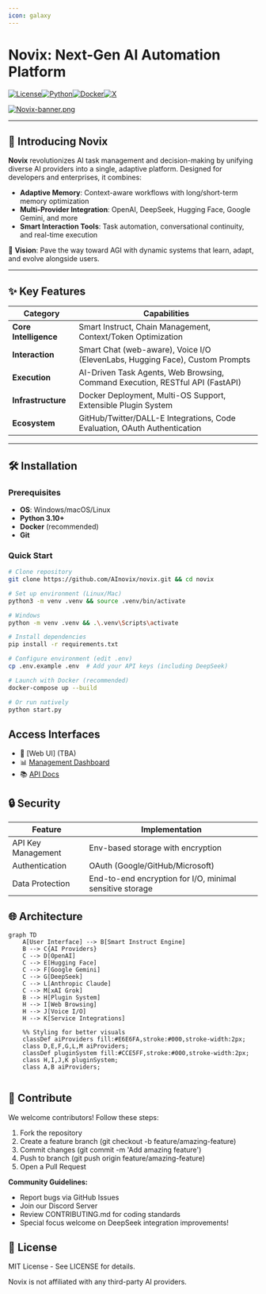 ```yaml
---
icon: galaxy
---
```


# Novix: Next-Gen AI Automation Platform

[![License](https://img.shields.io/badge/License-MIT-blue?style=for-the-badge)](https://opensource.org/licenses/MIT)[![Python](https://img.shields.io/badge/Python-3.10%2B-blue?style=for-the-badge)](https://python.org)[![Docker](https://img.shields.io/badge/Docker-Ready-2496ED?style=for-the-badge\&logo=docker\&logoColor=white)](https://docker.com)[![X](https://img.shields.io/badge/X-000000?style=for-the-badge\&logo=x\&logoColor=white)](https://x.com/ainovix)

[![Novix-banner.png](https://i.postimg.cc/hG8kKqpX/Novix-banner.png)](https://postimg.cc/SXsTGH04)

***

## 🚀 Introducing Novix

**Novix** revolutionizes AI task management and decision-making by unifying diverse AI providers into a single, adaptive platform. Designed for developers and enterprises, it combines:

* **Adaptive Memory**: Context-aware workflows with long/short-term memory optimization
* **Multi-Provider Integration**: OpenAI, DeepSeek, Hugging Face, Google Gemini, and more
* **Smart Interaction Tools**: Task automation, conversational continuity, and real-time execution

🔮 **Vision**: Pave the way toward AGI with dynamic systems that learn, adapt, and evolve alongside users.

***

## ✨ Key Features

| **Category**          | **Capabilities**                                                              |
| --------------------- | ----------------------------------------------------------------------------- |
| **Core Intelligence** | Smart Instruct, Chain Management, Context/Token Optimization                  |
| **Interaction**       | Smart Chat (web-aware), Voice I/O (ElevenLabs, Hugging Face), Custom Prompts  |
| **Execution**         | AI-Driven Task Agents, Web Browsing, Command Execution, RESTful API (FastAPI) |
| **Infrastructure**    | Docker Deployment, Multi-OS Support, Extensible Plugin System                 |
| **Ecosystem**         | GitHub/Twitter/DALL-E Integrations, Code Evaluation, OAuth Authentication     |

***

## 🛠️ Installation

### Prerequisites

* **OS**: Windows/macOS/Linux
* **Python 3.10+**
* **Docker** (recommended)
* **Git**

### Quick Start

```bash
# Clone repository
git clone https://github.com/AInovix/novix.git && cd novix

# Set up environment (Linux/Mac)
python3 -m venv .venv && source .venv/bin/activate

# Windows
python -m venv .venv && .\.venv\Scripts\activate

# Install dependencies
pip install -r requirements.txt

# Configure environment (edit .env)
cp .env.example .env  # Add your API keys (including DeepSeek)

# Launch with Docker (recommended)
docker-compose up --build

# Or run natively
python start.py
```

## Access Interfaces

* 🔗 \[Web UI] (TBA)
* 📊 [Management Dashboard](project-dashboard.md)
* 📚 [API Docs](https://github.com/AInovix/Novix)

## 🔒 Security

| Feature            | Implementation                                           |
| ------------------ | -------------------------------------------------------- |
| API Key Management | Env-based storage with encryption                        |
| Authentication     | OAuth (Google/GitHub/Microsoft)                          |
| Data Protection    | End-to-end encryption for I/O, minimal sensitive storage |

## 🌐 Architecture

```mermaid
graph TD
    A[User Interface] --> B[Smart Instruct Engine]
    B --> C{AI Providers}
    C --> D[OpenAI]
    C --> E[Hugging Face]
    C --> F[Google Gemini]
    C --> G[DeepSeek]
    C --> L[Anthropic Claude]
    C --> M[xAI Grok]
    B --> H[Plugin System]
    H --> I[Web Browsing]
    H --> J[Voice I/O]
    H --> K[Service Integrations]

    %% Styling for better visuals
    classDef aiProviders fill:#E6E6FA,stroke:#000,stroke-width:2px;
    class D,E,F,G,L,M aiProviders;
    classDef pluginSystem fill:#CCE5FF,stroke:#000,stroke-width:2px;
    class H,I,J,K pluginSystem;
    class A,B aiProviders;


```

## 🤝 Contribute

We welcome contributors! Follow these steps:

1. Fork the repository
2. Create a feature branch (git checkout -b feature/amazing-feature)
3. Commit changes (git commit -m 'Add amazing feature')
4. Push to branch (git push origin feature/amazing-feature)
5. Open a Pull Request

**Community Guidelines:**

* Report bugs via GitHub Issues
* Join our Discord Server
* Review CONTRIBUTING.md for coding standards
* Special focus welcome on DeepSeek integration improvements!

## 📜 License

MIT License - See LICENSE for details.

Novix is not affiliated with any third-party AI providers.

